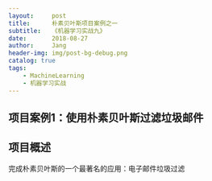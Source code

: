 ```yaml
---
layout:     post
title:      朴素贝叶斯项目案例之一
subtitle:   《机器学习实战九》
date:       2018-08-27
author:     Jang
header-img: img/post-bg-debug.png
catalog: true
tags:
    - MachineLearning
    - 机器学习实战
---
```


## 项目案例1：使用朴素贝叶斯过滤垃圾邮件<br>

## 项目概述<br>
完成朴素贝叶斯的一个最著名的应用：电子邮件垃圾过滤<br>
